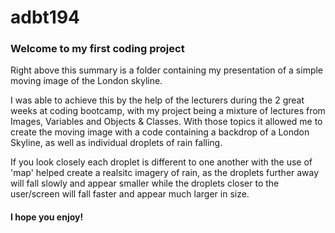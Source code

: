 # adbt194
<h3>Welcome to my first coding project</h3>

Right above this summary is a folder containing my presentation of a simple moving image of the London skyline.

I was able to achieve this by the help of the lecturers during the 2 great weeks at coding bootcamp, with my project being a mixture of lectures from Images, Variables and Objects & Classes. 
With those topics it allowed me to create the moving image with a code containing a backdrop of a London Skyline, as well as individual droplets of rain falling. 

If you look closely each droplet is different to one another with the use of 'map' helped create a realsitc imagery of rain, as the droplets further away will fall slowly and appear smaller while the droplets closer to the user/screen will fall faster and appear much larger in size.

<h4>I hope you enjoy!<h/4>
